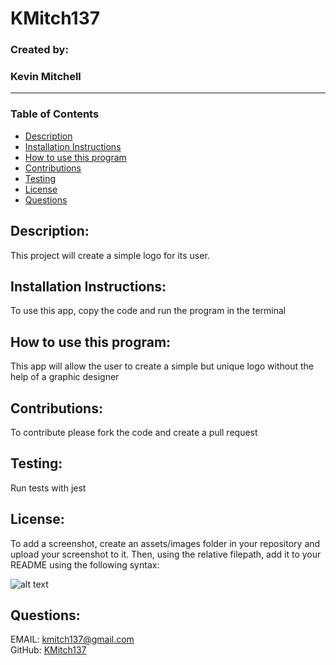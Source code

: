  


# **KMitch137**  
### Created by:  
### Kevin Mitchell  
_________________________
### Table of Contents
  - [Description](#description)
  - [Installation Instructions](#installation-instructions)
  - [How to use this program](#how-to-use-this-program)
  - [Contributions](#contributions)
  - [Testing](#testing)
  - [License](#license)
  - [Questions](#questions)



## **Description:**  
This project will create a simple logo for its user.  


## **Installation Instructions:**     
To use this app, copy the code and run the program in the terminal  
  

## **How to use this program:**  
This app will allow the user to create a simple but unique logo without the help of a graphic designer  


## **Contributions:**  
To contribute please fork the code and create a pull request  


## **Testing:**  
Run tests with jest  


## **License:**  




To add a screenshot, create an assets/images folder in your repository and upload your screenshot to it. Then, using the relative filepath, add it to your README using the following syntax:

   
![alt text](assets/images/screenshot.png)




## Questions:  
EMAIL: [kmitch137@gmail.com](mailto:kmitch137@gmail.com)  
GitHub: [KMitch137](https://github.com/KMitch137)
  